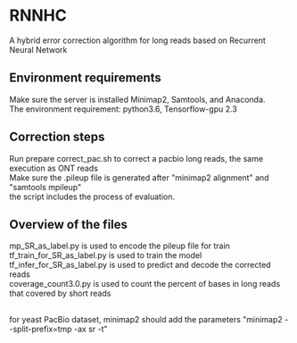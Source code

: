 # RNNHC
A hybrid error correction algorithm for long reads based on Recurrent Neural Network
## Environment requirements
Make sure the server is installed Minimap2, Samtools, and Anaconda.  
The environment requirement: python3.6, Tensorflow-gpu 2.3  

## Correction steps
Run prepare correct_pac.sh to correct a pacbio long reads, the same execution as ONT reads  
Make sure the .pileup file is generated after "minimap2 alignment" and "samtools mpileup"  
the script includes the process of evaluation.  

## Overview of the files
mp_SR_as_label.py is used to encode the pileup file for train 
tf_train_for_SR_as_label.py is used to train the model  
tf_infer_for_SR_as_label.py is used to predict and decode the corrected reads  
coverage_count3.0.py is used to count the percent of bases in long reads that covered by short reads
## 
for yeast PacBio dataset, minimap2 should add the parameters "minimap2 --split-prefix=tmp -ax sr -t"
